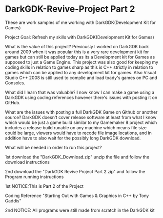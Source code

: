 # DarkGDK-Revive-Project Part 2
These are work samples of me working with DarkGDK(Development Kit for Games)

Project Goal: Refresh my skills with DarkGDK(Development Kit for Games)

What is the value of this project? 
Previously I worked on DarkGDK back around 2009 when it was popular this is a very rare development kit for games but can still be applied today as its a Development kit for Games 
as supposed to just a Game Engine. This project was also good for keeping my coding skills in relation to games sharp as this is C++ strictly in relation to games which can be
applied to any development kit for games. Also Visual Studio C++ 2008 is still used to complie and load toady's games on PC and Consoles.

What did I learn that was valuable?
I now know I can make a game using a DarkGDK using coding references however there's issues with posting it on GitHub.

What are the issues with posting a full DarkGDK Game on Github or another source?
DarkGDK doesn't cover release software at least from what I know which would be just a game build similar to my Gamemaker 8 project which includes a release build runable on any machine which means file size could be large, viewers would have to recode file image locations, and in addition have to also wait for the possibly long DarkGDK download.

What will be needed in order to run this project?

1st download the "DarkGDK_Download.zip" unzip the file and follow the download instructions

2nd download the "DarkGDK Revive Project Part 2.zip" and follow the Program running instructions



1st NOTICE:This is Part 2 of the Project


Coding Reference "Starting Out with Games & Graphics in C++ by Tony Gaddis"

2nd NOTICE: All programs were still made from scratch in the DarkGDK kit
